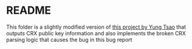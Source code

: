 # README
This folder is a slightly modified version of [this project by Yung Tsao](https://github.com/yunshansimon/fydeos-crx-parser) that outputs CRX public key information and also implements the broken CRX parsing logic that causes the bug in this bug report